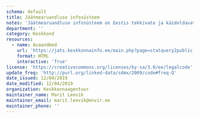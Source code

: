 ```yaml
---
schema: default
title: Jäätmearuandluse infosüsteem
notes: 'Jäätmearuandluse infosüsteem on Eestis tekkivate ja käideldavate ning sisse- ja väljaveetavate jäätmekoguste arvestamise süsteem.'
department: ''
category: Keskkond
resources:
  - name: Avaandmed
    url: 'https://jats.keskkonnainfo.ee/main.php?page=statquery2public'
    format: HTML
    interactive: 'True'
license: 'https://creativecommons.org/licenses/by-sa/3.0/ee/legalcode'
update_freq: 'http://purl.org/linked-data/sdmx/2009/code#freq-Q'
date_issued: 12/04/2019
date_modified: 12/04/2019
organization: Keskkonnaagentuur
maintainer_name: Marit Leevik
maintainer_email: marit.leevik@envir.ee
maintainer_phone: ''
---
```

